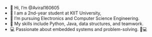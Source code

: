 - 👋 Hi, I’m @Aviral160605
- 👀 I am a 2nd-year student at KIIT University,
- 🌱 I’m pursuing Electronics and Computer Science Engineering.
- 👾 My skills include Python, Java, data structures, and teamwork.
- 💻  Passionate about embedded systems and problem-solving. 🚀💻
<!---
Aviral160605/Aviral160605 is a ✨ special ✨ repository because its `README.md` (this file) appears on your GitHub profile.
You can click the Preview link to take a look at your changes.
--->
